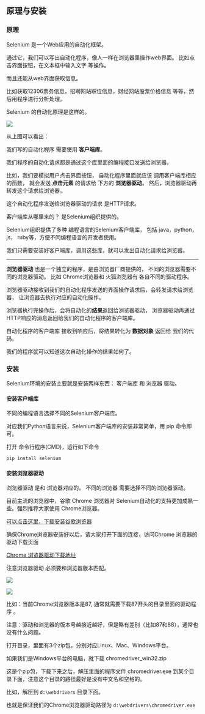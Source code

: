 ## 原理与安装



### 原理



Selenium 是一个Web应用的自动化框架。

通过它，我们可以写出自动化程序，像人一样在浏览器里操作web界面。 比如点击界面按钮，在文本框中输入文字 等操作。

而且还能从web界面获取信息。

比如获取12306票务信息，招聘网站职位信息，财经网站股票价格信息 等等，然后用程序进行分析处理。

Selenium 的自动化原理是这样的。

![](E:\A_study\Pic\Selenium原理图.png)

从上图可以看出：

我们写的自动化程序 需要使用 **客户端库**。

我们程序的自动化请求都是通过这个库里面的编程接口发送给浏览器。

比如，我们要模拟用户点击界面按钮， 自动化程序里面就应该 调用客户端库相应的函数， 就会发送 **点击元素** 的请求给 下方的 **浏览器驱动**。 然后，浏览器驱动再转发这个请求给浏览器。

这个自动化程序发送给浏览器驱动的请求 是HTTP请求。

客户端库从哪里来的？ 是Selenium组织提供的。

Selenium组织提供了多种 编程语言的Selenium客户端库， 包括 java，python，js， ruby等，方便不同编程语言的开发者使用。

我们只需要安装好客户端库，调用这些库，就可以发出自动化请求给浏览器。

------

**浏览器驱动** 也是一个独立的程序，是由浏览器厂商提供的， 不同的浏览器需要不同的浏览器驱动。 比如 Chrome浏览器和 火狐浏览器有 各自不同的驱动程序。

浏览器驱动接收到我们的自动化程序发送的界面操作请求后，会转发请求给浏览器， 让浏览器去执行对应的自动化操作。

浏览器执行完操作后，会将自动化的**结果**返回给浏览器驱动， 浏览器驱动再通过HTTP响应的消息返回给我们的自动化程序的客户端库。

自动化程序的客户端库 接收到响应后，将结果转化为 **数据对象** 返回给 我们的代码。

我们的程序就可以知道这次自动化操作的结果如何了。



### 安装



Selenium环境的安装主要就是安装两样东西： 客户端库 和 浏览器 驱动。



#### 安装客户端库

不同的编程语言选择不同的Selenium客户端库。

对应我们Python语言来说，Selenium客户端库的安装非常简单，用 pip 命令即可。

打开 命令行程序(CMD)，运行如下命令

```python
pip install selenium
```



#### 安装浏览器驱动

浏览器驱动 是和 浏览器对应的。 不同的浏览器 需要选择不同的浏览器驱动。

目前主流的浏览器中，谷歌 Chrome 浏览器对 Selenium自动化的支持更加成熟一些。强烈推荐大家使用 Chrome浏览器。

[可以点击这里，下载安装谷歌浏览器](https://www.google.cn/chrome/)

确保Chrome浏览器安装好以后，请大家打开下面的连接，访问Chrome 浏览器的驱动下载页面

[Chrome 浏览器驱动下载地址](https://chromedriver.storage.googleapis.com/index.html)

注意浏览器驱动 必须要和浏览器版本匹配。

![](E:\A_study\Pic\Chrome版本.png)

![](E:\A_study\Pic\Chrome驱动版本.png)

比如：当前Chrome浏览器版本是87, 通常就需要下载87开头的目录里面的驱动程序 。

注意：驱动和浏览器的版本号越接近越好，但是略有差别（比如87和88），通常也没有什么问题。

打开目录，里面有3个zip包，分别对应Linux、Mac、Windows平台。

如果我们是Windows平台的电脑，就下载 chromedriver_win32.zip

这是个zip包，下载下来之后，解压里面的程序文件 chromedriver.exe 到某个目录下面，注意这个目录的路径最好是没有中文名和空格的。

比如，解压到 `d:\webdrivers` 目录下面。

也就是保证我们的Chrome浏览器驱动路径为 `d:\webdrivers\chromedriver.exe`


